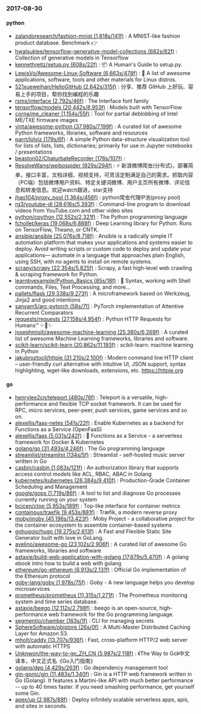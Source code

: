 ### 2017-08-30

#### python
* [zalandoresearch/fashion-mnist (1,818s/141f)](https://github.com/zalandoresearch/fashion-mnist) : A MNIST-like fashion product database. Benchmark 👉
* [hwalsuklee/tensorflow-generative-model-collections (682s/82f)](https://github.com/hwalsuklee/tensorflow-generative-model-collections) : Collection of generative models in Tensorflow
* [kennethreitz/setup.py (608s/22f)](https://github.com/kennethreitz/setup.py) : 📦 A Human's Guide to setup.py.
* [LewisVo/Awesome-Linux-Software (6,663s/478f)](https://github.com/LewisVo/Awesome-Linux-Software) : 🐧 A list of awesome applications, software, tools and other materials for Linux distros.
* [521xueweihan/HelloGitHub (2,642s/315f)](https://github.com/521xueweihan/HelloGitHub) : 分享、推荐 GitHub 上好玩、容易上手的项目，帮你找到编程的乐趣
* [rsms/interface (2,792s/46f)](https://github.com/rsms/interface) : The Interface font family
* [tensorflow/models (20,442s/8,953f)](https://github.com/tensorflow/models) : Models built with TensorFlow
* [corna/me_cleaner (1,154s/55f)](https://github.com/corna/me_cleaner) : Tool for partial deblobbing of Intel ME/TXE firmware images
* [vinta/awesome-python (37,980s/7,199f)](https://github.com/vinta/awesome-python) : A curated list of awesome Python frameworks, libraries, software and resources
* [parrt/lolviz (179s/6f)](https://github.com/parrt/lolviz) : A simple Python data-structure visualization tool for lists of lists, lists, dictionaries; primarily for use in Jupyter notebooks / presentations
* [beaston02/ChaturbateRecorder (176s/107f)](https://github.com/beaston02/ChaturbateRecorder) : 
* [ResolveWang/weibospider (929s/294f)](https://github.com/ResolveWang/weibospider) : ⚡️ 新浪微博爬虫(分布式)，部署简单，接口丰富，文档详细，视频支持，可灵活定制满足自己的需求。抓取内容（PC端）包括微博用户资料、特定关键词微博、用户主页所有微博、评论信息和转发信息。欢迎watch跟进，star支持
* [jhao104/proxy_pool (1,364s/456f)](https://github.com/jhao104/proxy_pool) : python爬虫代理IP池(proxy pool)
* [rg3/youtube-dl (28,616s/5,393f)](https://github.com/rg3/youtube-dl) : Command-line program to download videos from YouTube.com and other video sites
* [python/cpython (12,552s/2,321f)](https://github.com/python/cpython) : The Python programming language
* [fchollet/keras (19,068s/6,888f)](https://github.com/fchollet/keras) : Deep Learning library for Python. Runs on TensorFlow, Theano, or CNTK.
* [ansible/ansible (25,076s/8,718f)](https://github.com/ansible/ansible) : Ansible is a radically simple IT automation platform that makes your applications and systems easier to deploy. Avoid writing scripts or custom code to deploy and update your applications— automate in a language that approaches plain English, using SSH, with no agents to install on remote systems.
* [scrapy/scrapy (22,354s/5,825f)](https://github.com/scrapy/scrapy) : Scrapy, a fast high-level web crawling & scraping framework for Python.
* [learnbyexample/Python_Basics (85s/18f)](https://github.com/learnbyexample/Python_Basics) : 🐍 Syntax, working with Shell commands, Files, Text Processing, and more...
* [pallets/flask (29,338s/9,273f)](https://github.com/pallets/flask) : A microframework based on Werkzeug, Jinja2 and good intentions
* [sanyam5/arc-pytorch (58s/7f)](https://github.com/sanyam5/arc-pytorch) : PyTorch implementation of Attentive Recurrent Comparators
* [requests/requests (27,158s/4,954f)](https://github.com/requests/requests) : Python HTTP Requests for Humans™ ✨🍰✨
* [josephmisiti/awesome-machine-learning (25,380s/6,269f)](https://github.com/josephmisiti/awesome-machine-learning) : A curated list of awesome Machine Learning frameworks, libraries and software.
* [scikit-learn/scikit-learn (20,862s/11,193f)](https://github.com/scikit-learn/scikit-learn) : scikit-learn: machine learning in Python
* [jakubroztocil/httpie (31,210s/2,100f)](https://github.com/jakubroztocil/httpie) : Modern command line HTTP client – user-friendly curl alternative with intuitive UI, JSON support, syntax highlighting, wget-like downloads, extensions, etc. https://httpie.org

#### go
* [henrylee2cn/teleport (480s/76f)](https://github.com/henrylee2cn/teleport) : Teleport is a versatile, high-performance and flexible TCP socket framework. It can be used for RPC, micro services, peer-peer, push services, game services and so on.
* [alexellis/faas-netes (541s/22f)](https://github.com/alexellis/faas-netes) : Enable Kubernetes as a backend for Functions as a Service (OpenFaaS)
* [alexellis/faas (5,031s/242f)](https://github.com/alexellis/faas) : 🐳 Functions as a Service - a serverless framework for Docker & Kubernetes
* [golang/go (31,493s/4,246f)](https://github.com/golang/go) : The Go programming language
* [streamlist/streamlist (134s/5f)](https://github.com/streamlist/streamlist) : Streamlist - self-hosted music server written in Go
* [casbin/casbin (1,083s/121f)](https://github.com/casbin/casbin) : An authorization library that supports access control models like ACL, RBAC, ABAC in Golang
* [kubernetes/kubernetes (26,384s/9,410f)](https://github.com/kubernetes/kubernetes) : Production-Grade Container Scheduling and Management
* [google/gops (1,719s/86f)](https://github.com/google/gops) : A tool to list and diagnose Go processes currently running on your system
* [bcicen/ctop (5,953s/189f)](https://github.com/bcicen/ctop) : Top-like interface for container metrics
* [containous/traefik (9,453s/881f)](https://github.com/containous/traefik) : Træfik, a modern reverse proxy
* [moby/moby (45,196s/13,423f)](https://github.com/moby/moby) : Moby Project - a collaborative project for the container ecosystem to assemble container-based systems
* [gohugoio/hugo (19,275s/2,613f)](https://github.com/gohugoio/hugo) : A Fast and Flexible Static Site Generator built with love in GoLang.
* [avelino/awesome-go (23,102s/2,906f)](https://github.com/avelino/awesome-go) : A curated list of awesome Go frameworks, libraries and software
* [astaxie/build-web-application-with-golang (17,679s/5,470f)](https://github.com/astaxie/build-web-application-with-golang) : A golang ebook intro how to build a web with golang
* [ethereum/go-ethereum (6,913s/2,131f)](https://github.com/ethereum/go-ethereum) : Official Go implementation of the Ethereum protocol
* [goby-lang/goby (1,978s/75f)](https://github.com/goby-lang/goby) : Goby - A new language helps you develop microservices
* [prometheus/prometheus (11,315s/1,271f)](https://github.com/prometheus/prometheus) : The Prometheus monitoring system and time series database.
* [astaxie/beego (12,112s/2,798f)](https://github.com/astaxie/beego) : beego is an open-source, high-performance web framework for the Go programming language.
* [segmentio/chamber (163s/1f)](https://github.com/segmentio/chamber) : CLI for managing secrets
* [SphereSoftware/objstore (26s/0f)](https://github.com/SphereSoftware/objstore) : A Multi-Master Distributed Caching Layer for Amazon S3.
* [mholt/caddy (13,707s/936f)](https://github.com/mholt/caddy) : Fast, cross-platform HTTP/2 web server with automatic HTTPS
* [Unknwon/the-way-to-go_ZH_CN (5,987s/2,118f)](https://github.com/Unknwon/the-way-to-go_ZH_CN) : 《The Way to Go》中文译本，中文正式名《Go入门指南》
* [golang/dep (4,429s/263f)](https://github.com/golang/dep) : Go dependency management tool
* [gin-gonic/gin (11,483s/1,340f)](https://github.com/gin-gonic/gin) : Gin is a HTTP web framework written in Go (Golang). It features a Martini-like API with much better performance -- up to 40 times faster. If you need smashing performance, get yourself some Gin.
* [apex/up (2,987s/88f)](https://github.com/apex/up) : Deploy infinitely scalable serverless apps, apis, and sites in seconds.
